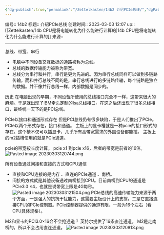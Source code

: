 ```yaml
---
{"dg-publish":true,"permalink":"/Zettelkasten/14b2 介绍PCIe总线/","dgPassFrontmatter":true}
---
```


编号:: 14b2
标题:: 介绍PCIe总线
创建时间:: 2023-03-03 12:07
up:: [[Zettelkasten/14b CPU是将电能转化为什么能进行计算的\|14b CPU是将电能转化为什么能进行计算的]]
来源:: 

---

总线、带宽、串行
- 电脑中不同设备交互数据的通路被称为总线。
- 总线的数据传输能力被称为带宽。
- 总线分为串行和并行，串行是更为先进的。因为串行总线同样可以做到多链路传输。而和并行总线不同的是，串行总线进行的多链路传输，每个链路是独立的数据。并不像并行总线一样，内部数据是同步的。

历史
在电脑出现的早期，不同设备所使用的总线接口完全不一样，这带来很大的麻烦。于是就出现了IBM牵头定制的Isa总线接口。在这之后还出现了很多总线接口，最终统一天下的是PCI总线。

PCIe以接口和通道形式存在
但是PCI总线仍有很多缺陷，于是人们推出了PCIe。 PCIe以两个形式存在，接口和通道。
主板上的显卡槽就是一种pcie的接口形式的存在。这个槽不仅可以插显卡，几乎所有高带宽需求的外围设备都能插。
主板上的m2插槽使用的就是PCIe通道。

pcie的带宽按长度计算。
pcie x1 到pcie x16，后者的带宽是前者的16倍。
![Pasted image 20230303120744.png](/img/user/attachment/Pasted%20image%2020230303120744.png)

所有设备通过间接和直接的方式和CPU通信
- 直接和CPU连接的是内存 、直连的PCIe通道 、南桥。
- 间接的方式就是其他设备通过南桥接到CPU。目前南桥到CPU的通道是PCIe3.0 ×4，也就是说带宽上限是4G每秒。
![Pasted image 20230303121504.png](/img/user/attachment/Pasted%20image%2020230303121504.png)
PCIe总线的高速传输能力来源于两个方面，一是强大的抗抗干扰能力，这需要主板设计上的支撑。二是它直接连接CPU的PCIe控制器。PCIe控制器提供的通道有限，一般为16个左右（看CPU具体规格）。

M2和显卡的PCI3.0×16会不会抢通道？
英特尔提供了16条直连通道。 M2是走南桥的，所以不会占用直连通道。
![Pasted image 20230303120813.png](/img/user/attachment/Pasted%20image%2020230303120813.png)


